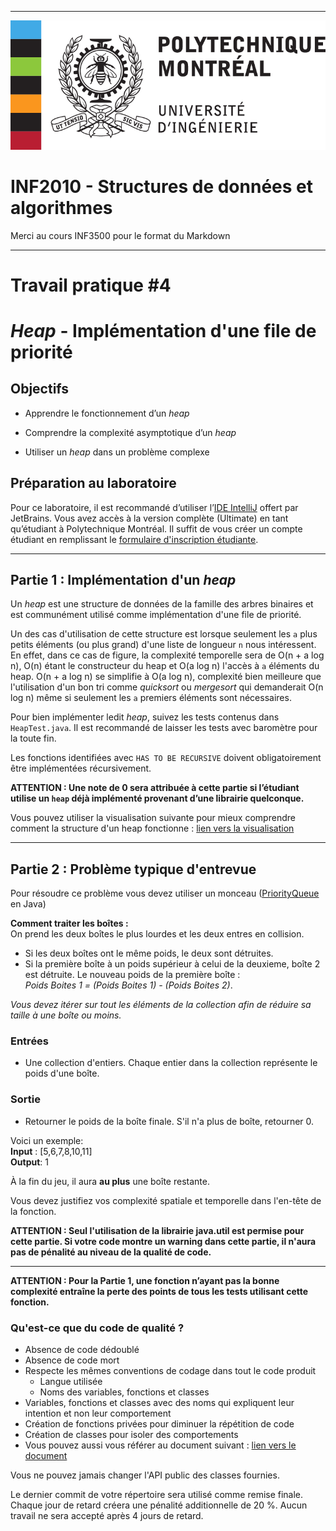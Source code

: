 ------------------------------------------------------------------------

![](resources/logo_poly.png)
<td><h1>INF2010 - Structures de données et algorithmes</h1></td>

Merci au cours INF3500 pour le format du Markdown

------------------------------------------------------------------------

Travail pratique \#4
====================

*Heap* - Implémentation d'une file de priorité
=============================================================

Objectifs
---------
* Apprendre le fonctionnement d’un *heap*

* Comprendre la complexité asymptotique d’un *heap*

* Utiliser un *heap* dans un problème complexe

Préparation au laboratoire
--------------------------
Pour ce laboratoire, il est recommandé d’utiliser l’[IDE IntelliJ](https://www.jetbrains.com/fr-fr/idea/download/)
offert par JetBrains. Vous avez accès à la version complète (Ultimate) en tant qu’étudiant à Polytechnique Montréal.
Il suffit de vous créer un compte étudiant en remplissant le [formulaire d'inscription étudiante](https://www.jetbrains.com/shop/eform/students).

------------------------------------------------------------------------

Partie 1 : Implémentation d'un *heap*
---------------
Un *heap* est une structure de données de la famille des arbres binaires et est communément utilisé comme implémentation d'une file de priorité.

Un des cas d'utilisation de cette structure est lorsque seulement les `a` plus petits éléments (ou plus grand) d'une liste de longueur `n` nous intéressent. En effet, dans ce cas de figure, la complexité temporelle sera de O(n + a log n), O(n) étant le constructeur du heap et O(a log n) l'accès à `a` éléments du heap. O(n + a log n) se simplifie à O(a log n), complexité bien meilleure que l'utilisation d'un bon tri comme *quicksort* ou *mergesort* qui demanderait O(n log n) même si seulement les `a` premiers éléments sont nécessaires.

Pour bien implémenter ledit *heap*, suivez les tests contenus dans `HeapTest.java`. Il est recommandé de laisser les tests avec baromètre pour la toute fin.

Les fonctions identifiées avec `HAS TO BE RECURSIVE` doivent obligatoirement être implémentées récursivement.

**ATTENTION : Une note de 0 sera attribuée à cette partie si l’étudiant utilise un `heap` déjà implémenté provenant d’une librairie quelconque.**

Vous pouvez utiliser la visualisation suivante pour mieux comprendre comment la structure d'un heap fonctionne : [lien vers la visualisation](https://visualgo.net/en/heap)

------------------------------------------------------------------------

Partie 2 : Problème typique d'entrevue
----------------
Pour résoudre ce problème vous devez utiliser un monceau ([PriorityQueue](https://docs.oracle.com/javase/7/docs/api/java/util/PriorityQueue.html) en Java)

**Comment traiter les boîtes :**     
On prend les deux boîtes le plus lourdes et les deux entres en collision.
* Si les deux boîtes ont le même poids, le deux sont détruites.
* Si la première boîte à un poids supérieur à celui de la deuxieme, boîte 2 est détruite. Le nouveau poids de la première boîte :  
  *Poids Boites 1 = (Poids Boites 1) - (Poids Boites 2)*.

*Vous devez itérer sur tout les éléments de la collection afin de réduire sa taille à une boîte ou moins.*

### Entrées
* Une collection d'entiers. Chaque entier dans la collection représente le poids d'une boîte.

### Sortie
* Retourner le poids de la boîte finale. S'il n'a plus de boîte, retourner 0.

Voici un exemple:  
**Input** : [5,6,7,8,10,11]  
**Output**: 1

À la fin du jeu, il aura **au plus** une boîte restante.

Vous devez justifiez vos complexité spatiale et temporelle dans l'en-tête de la fonction.

**ATTENTION : Seul l'utilisation de la librairie java.util est permise pour cette partie. Si votre code montre un warning dans cette partie, il n'aura pas de pénalité au niveau de la qualité de code.**

------------------------------------------------------------------------


**ATTENTION : Pour la Partie 1, une fonction n’ayant pas la bonne complexité entraîne la perte des points de tous les tests utilisant cette fonction.**

### Qu'est-ce que du code de qualité ?
* Absence de code dédoublé
* Absence de code mort
* Respecte les mêmes conventions de codage dans tout le code produit
  * Langue utilisée
  * Noms des variables, fonctions et classes
* Variables, fonctions et classes avec des noms qui expliquent leur intention et non leur comportement
* Création de fonctions privées pour diminuer la répétition de code
* Création de classes pour isoler des comportements
* Vous pouvez aussi vous référer au document suivant : [lien vers le document](https://docs.google.com/document/d/12YDr57UofDKu5mCJBSYhOQ1yibLu6K0s8xAbMj3_SGg/edit?usp=sharing)

Vous ne pouvez jamais changer l'API public des classes fournies.

Le dernier commit de votre répertoire sera utilisé comme remise finale. Chaque jour de retard créera une pénalité
additionnelle de 20 %. Aucun travail ne sera accepté après 4 jours de retard.


